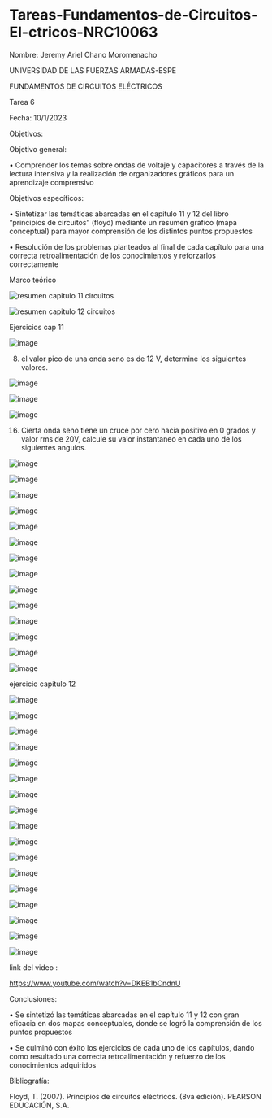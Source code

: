 # Tareas-Fundamentos-de-Circuitos-El-ctricos-NRC10063
Nombre: Jeremy Ariel Chano Moromenacho

UNIVERSIDAD DE LAS FUERZAS ARMADAS-ESPE

FUNDAMENTOS DE CIRCUITOS ELÉCTRICOS	

Tarea 6
			
Fecha: 10/1/2023

Objetivos:

Objetivo general:

•	Comprender los temas sobre ondas de voltaje y capacitores a través de la lectura intensiva y la realización de organizadores gráficos para un aprendizaje comprensivo

Objetivos específicos:

•	Sintetizar las temáticas abarcadas en el capítulo 11 y 12 del libro “principios de circuitos” (floyd) mediante un resumen grafico (mapa conceptual) para mayor comprensión de los distintos puntos propuestos

•	Resolución de los problemas planteados al final de cada capítulo para una correcta retroalimentación de los conocimientos y reforzarlos correctamente 

Marco teórico

![resumen capitulo 11 circuitos](https://user-images.githubusercontent.com/89498534/211714406-701138fb-dcca-42d8-9cbb-a8961a71dfda.jpg)

![resumen capitulo 12 circuitos](https://user-images.githubusercontent.com/89498534/212189748-8430a596-e327-4ba1-ad6b-fee6a51b97ee.jpg)

Ejercicios cap 11

![image](https://user-images.githubusercontent.com/89498534/211714651-57419da9-f3a1-4b5f-887f-8857833172cc.png)

8. el valor pico de una onda seno es de 12 V, determine los siguientes valores.

![image](https://user-images.githubusercontent.com/89498534/211714715-033669f6-9561-4cfb-b0d4-9766298d5271.png)

![image](https://user-images.githubusercontent.com/89498534/211714891-7d0793a4-5e3e-4f20-a0d5-35dabbd9b96e.png)

![image](https://user-images.githubusercontent.com/89498534/211714930-7000775e-2efe-4225-b267-f467b04c7cca.png)

16. Cierta onda seno tiene un cruce por cero hacia positivo en 0 grados y valor rms de 20V, calcule su valor instantaneo en cada uno de los siguientes angulos.

![image](https://user-images.githubusercontent.com/89498534/211714987-72fa2534-889a-4219-a9f8-7bdd293edd7c.png)

![image](https://user-images.githubusercontent.com/89498534/211715484-4987e0ce-75fc-43a4-82de-9c276d3bc427.png)

![image](https://user-images.githubusercontent.com/89498534/211715523-f97b1a63-899b-4a48-95e2-cbba88d9b5c4.png)

![image](https://user-images.githubusercontent.com/89498534/211715559-d61a7774-8a7d-491b-a6a6-fe09e79c38af.png)

![image](https://user-images.githubusercontent.com/89498534/211715600-e5a68647-d96d-478b-a722-26187beb29c7.png)

![image](https://user-images.githubusercontent.com/89498534/211715623-b1a2905d-2e7d-460e-b369-034cc872aa2b.png)

![image](https://user-images.githubusercontent.com/89498534/211715646-1ca97004-0e53-4f23-b2ac-fbe2518952dc.png)

![image](https://user-images.githubusercontent.com/89498534/211718404-ce8c7c20-05e1-4c2e-b739-c87d9c68cffc.png)

![image](https://user-images.githubusercontent.com/89498534/211717851-15cf7d2d-8dfc-4f00-b6d4-de29f5aec503.png)

![image](https://user-images.githubusercontent.com/89498534/211715731-60e2f764-0f42-42e6-ad99-6abda05e5d25.png)

![image](https://user-images.githubusercontent.com/89498534/211715753-541cbcaf-0f99-409c-b7fe-03a1381c11ab.png)

![image](https://user-images.githubusercontent.com/89498534/211715781-67e2116f-14ed-4c5d-9ca1-5db7ca7910e2.png)

![image](https://user-images.githubusercontent.com/89498534/211724784-9b2bca4c-8b77-411a-9fe3-257e631215c8.png)

![image](https://user-images.githubusercontent.com/89498534/211724878-1cb74951-6399-4d91-82de-9946eb951f3c.png)

ejercicio capitulo 12

![image](https://user-images.githubusercontent.com/89498534/212190097-8986671e-e565-4bd1-b0b3-f81df6e35585.png)

![image](https://user-images.githubusercontent.com/89498534/212190164-b8a7b9bb-0bb5-44c9-a79c-5789ba7278d0.png)

![image](https://user-images.githubusercontent.com/89498534/212190200-43958706-f717-41b4-a979-231869b396a7.png)

![image](https://user-images.githubusercontent.com/89498534/212190297-eada7c2a-aa96-4404-b6a0-26843f174ba4.png)

![image](https://user-images.githubusercontent.com/89498534/212190355-88a5f02b-d64a-46fb-ae6a-b1c67e3fece8.png)

![image](https://user-images.githubusercontent.com/89498534/212190400-0bdf9c76-a2b3-4e1c-a515-03b76635ab37.png)

![image](https://user-images.githubusercontent.com/89498534/212190449-98e19991-c2fb-41a6-b8f7-cbdae79fd244.png)

![image](https://user-images.githubusercontent.com/89498534/212190546-3625904c-b8f7-409d-ae0b-6a0c777ad357.png)

![image](https://user-images.githubusercontent.com/89498534/212190615-657d50a7-41cc-47bc-8bf9-dd0b594d5184.png)

![image](https://user-images.githubusercontent.com/89498534/212190655-d6901dac-09a4-4667-b153-2f3ec1f42305.png)

![image](https://user-images.githubusercontent.com/89498534/212190736-e9b20ed4-5ac6-4fc1-8829-950bd2c705cd.png)

![image](https://user-images.githubusercontent.com/89498534/212190797-b2b37bf4-df41-426b-adc2-061ab4ecdf7d.png)

![image](https://user-images.githubusercontent.com/89498534/212190848-e32e0869-3a38-4ab2-91a9-eaa86409f0f4.png)

![image](https://user-images.githubusercontent.com/89498534/212190891-8641d23e-ff42-4ac8-babf-494b5f0e9ddd.png)

![image](https://user-images.githubusercontent.com/89498534/212190940-0c3c77a7-d9d4-4c4d-92fd-f217acfe4d03.png)

![image](https://user-images.githubusercontent.com/89498534/212190993-8a7d0957-51c1-411c-afce-a86b8626834d.png)

![image](https://user-images.githubusercontent.com/89498534/212191043-ea920a23-ea24-4b27-a011-d6f34a846de9.png)

link del video :

https://www.youtube.com/watch?v=DKEB1bCndnU

Conclusiones:

• Se sintetizó las temáticas abarcadas en el capítulo 11 y 12 con gran eficacia en dos mapas conceptuales, donde se logró la comprensión de los puntos propuestos

• Se culminó con éxito los ejercicios de cada uno de los capítulos, dando como resultado una correcta retroalimentación y refuerzo de los conocimientos adquiridos

Bibliografía:

Floyd, T. (2007). Principios de circuitos eléctricos. (8va edición). PEARSON EDUCACIÓN, S.A.














